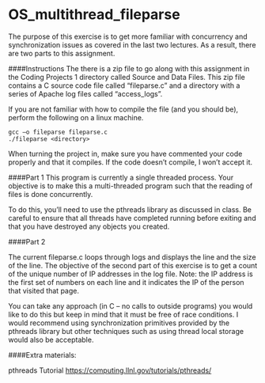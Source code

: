 # OS_multithread_fileparse
The purpose of this exercise is to get more familiar with concurrency and synchronization issues as covered in the last two lectures. As a result, there are two parts to this assignment.

####Instructions
The there is a zip file to go along with this assignment in the Coding Projects 1 directory called Source and Data Files. This zip file contains a C source code file called “fileparse.c” and a directory with a series of Apache log files called “access_logs”.

If you are not familiar with how to compile the file (and you should be), perform the following on a linux machine.

```
gcc –o fileparse fileparse.c
./fileparse <directory>
```

When turning the project in, make sure you have commented your code properly and that it compiles. If the code doesn’t compile, I won’t accept it.

####Part 1
This program is currently a single threaded process. Your objective is to make this a multi-threaded program such that the reading of files is done concurrently.

To do this, you’ll need to use the pthreads library as discussed in class. Be careful to ensure that all threads have completed running before exiting and that you have destroyed any objects you created.

####Part 2

The current fileparse.c loops through logs and displays the line and the size of the line. The objective of the second part of this exercise is to get a count of the unique number of IP addresses in the log file. Note: the IP address is the first set of numbers on each line and it indicates the IP of the person that visited that page.

You can take any approach (in C – no calls to outside programs) you would like to do this but keep in mind that it must be free of race conditions. I would recommend using synchronization primitives provided by the pthreads library but other techniques such as using thread local storage would also be acceptable.

####Extra materials:

pthreads Tutorial https://computing.llnl.gov/tutorials/pthreads/
